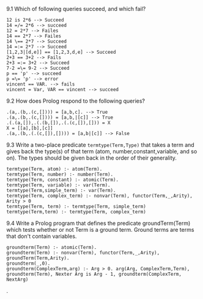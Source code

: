 9.1 Which of following queries succeed, and which fail?

```
12 is 2*6 --> Succeed
14 =/= 2*6 --> succeed
12 = 2*7 --> Failes
14 == 2*7 --> Failes
14 \== 2*7 --> Succeed
14 =:= 2*7 --> Succeed
[1,2,3|[d,e]] == [1,2,3,d,e] --> Succeed
2+3 == 3+2 --> Fails
2+3 =:= 3+2 --> Succeed
7-2 =\= 9-2 --> Succeed
p == 'p' --> succeed
p =\= 'p' --> error
vincent == VAR. --> fails
vincent = Var, VAR == vincent --> succeed
```

9.2 How does Prolog respond to the following queries?

```
.(a,.(b,.(c,[]))) = [a,b,c]. --> True
.(a,.(b,.(c,[]))) = [a,b,|[c]] --> True
.(.(a,[]),.(.(b,[]),.(.(c,[]),[])) = X
X = [[a],[b],[c]]
.(a,.(b,.(.(c,[]),[]))) = [a,b|[c]] --> False
```

9.3 Write a two-place predicate `termtype(Term,Type)` that takes a term and gives back the type(s) of that term (atom, number,constant,variable, and so on). The types should be given back in the order of their generality. 

```
termtype(Term, atom) :- atom(Term).
termtype(Term, number) :- number(Term).
termtype(Term, constant) :- atomic(Term).
termtype(Term, variable) :- var(Term).
termtype(Term,simple_term) :- var(Term).
termtype(Term, complex_term) :- nonvar(Term), functor(Term,_,Arity), Arity > 0
termtype(Term, term) :- termtype(Term, simple_term)
termtype(Term,term) :- termtype(Term, complex_term)
```

9.4 Write a Prolog program that defines the predicate groundTerm(Term) which tests whether or not Term is a ground term. Ground terms are terms that don't contain variables. 

```
groundterm(Term) :- atomic(Term).
groundterm(Term) :- nonvar(Term), functor(Term,_,Arity), groundTerm(Term,Arity).
groundterm(_,0).
groundterm(ComplexTerm,arg) :- Arg > 0. arg(Arg, ComplexTerm,Term), groundterm(Term), Nexter Arg is Arg - 1, groundterm(ComplexTerm, NextArg)
```

.